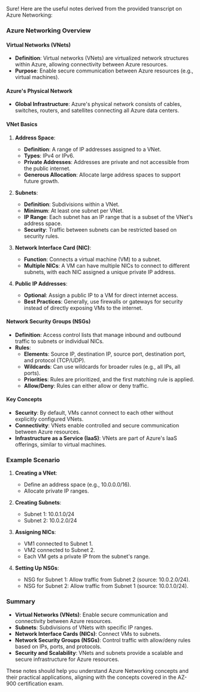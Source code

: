 Sure! Here are the useful notes derived from the provided transcript on Azure Networking:

### Azure Networking Overview

#### Virtual Networks (VNets)
- **Definition**: Virtual networks (VNets) are virtualized network structures within Azure, allowing connectivity between Azure resources.
- **Purpose**: Enable secure communication between Azure resources (e.g., virtual machines).

#### Azure's Physical Network
- **Global Infrastructure**: Azure's physical network consists of cables, switches, routers, and satellites connecting all Azure data centers.

#### VNet Basics
1. **Address Space**:
   - **Definition**: A range of IP addresses assigned to a VNet.
   - **Types**: IPv4 or IPv6.
   - **Private Addresses**: Addresses are private and not accessible from the public internet.
   - **Generous Allocation**: Allocate large address spaces to support future growth.

2. **Subnets**:
   - **Definition**: Subdivisions within a VNet.
   - **Minimum**: At least one subnet per VNet.
   - **IP Range**: Each subnet has an IP range that is a subset of the VNet's address space.
   - **Security**: Traffic between subnets can be restricted based on security rules.

3. **Network Interface Card (NIC)**:
   - **Function**: Connects a virtual machine (VM) to a subnet.
   - **Multiple NICs**: A VM can have multiple NICs to connect to different subnets, with each NIC assigned a unique private IP address.

4. **Public IP Addresses**:
   - **Optional**: Assign a public IP to a VM for direct internet access.
   - **Best Practices**: Generally, use firewalls or gateways for security instead of directly exposing VMs to the internet.

#### Network Security Groups (NSGs)
- **Definition**: Access control lists that manage inbound and outbound traffic to subnets or individual NICs.
- **Rules**:
  - **Elements**: Source IP, destination IP, source port, destination port, and protocol (TCP/UDP).
  - **Wildcards**: Can use wildcards for broader rules (e.g., all IPs, all ports).
  - **Priorities**: Rules are prioritized, and the first matching rule is applied.
  - **Allow/Deny**: Rules can either allow or deny traffic.

#### Key Concepts
- **Security**: By default, VMs cannot connect to each other without explicitly configured VNets.
- **Connectivity**: VNets enable controlled and secure communication between Azure resources.
- **Infrastructure as a Service (IaaS)**: VNets are part of Azure's IaaS offerings, similar to virtual machines.

### Example Scenario
1. **Creating a VNet**:
   - Define an address space (e.g., 10.0.0.0/16).
   - Allocate private IP ranges.

2. **Creating Subnets**:
   - Subnet 1: 10.0.1.0/24
   - Subnet 2: 10.0.2.0/24

3. **Assigning NICs**:
   - VM1 connected to Subnet 1.
   - VM2 connected to Subnet 2.
   - Each VM gets a private IP from the subnet's range.

4. **Setting Up NSGs**:
   - NSG for Subnet 1: Allow traffic from Subnet 2 (source: 10.0.2.0/24).
   - NSG for Subnet 2: Allow traffic from Subnet 1 (source: 10.0.1.0/24).

### Summary
- **Virtual Networks (VNets)**: Enable secure communication and connectivity between Azure resources.
- **Subnets**: Subdivisions of VNets with specific IP ranges.
- **Network Interface Cards (NICs)**: Connect VMs to subnets.
- **Network Security Groups (NSGs)**: Control traffic with allow/deny rules based on IPs, ports, and protocols.
- **Security and Scalability**: VNets and subnets provide a scalable and secure infrastructure for Azure resources.

These notes should help you understand Azure Networking concepts and their practical applications, aligning with the concepts covered in the AZ-900 certification exam.